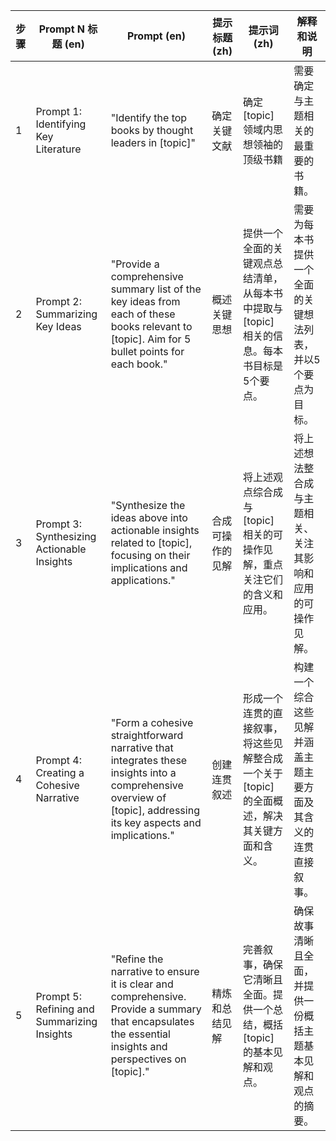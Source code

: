 | 步骤 | Prompt N 标题 (en) | Prompt (en) | 提示标题 (zh) | 提示词 (zh) | 解释和说明 |
| --- | --- | --- | --- | --- | --- |
| 1 | Prompt 1: Identifying Key Literature | "Identify the top books by thought leaders in [topic]" | 确定关键文献 | 确定[topic]领域内思想领袖的顶级书籍 | 需要确定与主题相关的最重要的书籍。 |
| 2 | Prompt 2: Summarizing Key Ideas | "Provide a comprehensive summary list of the key ideas from each of these books relevant to [topic]. Aim for 5 bullet points for each book." | 概述关键思想 | 提供一个全面的关键观点总结清单，从每本书中提取与[topic]相关的信息。每本书目标是5个要点。 | 需要为每本书提供一个全面的关键想法列表，并以5个要点为目标。 |
| 3 | Prompt 3: Synthesizing Actionable Insights | "Synthesize the ideas above into actionable insights related to [topic], focusing on their implications and applications." | 合成可操作的见解 | 将上述观点综合成与[topic]相关的可操作见解，重点关注它们的含义和应用。 | 将上述想法整合成与主题相关、关注其影响和应用的可操作见解。 |
| 4 | Prompt 4: Creating a Cohesive Narrative | "Form a cohesive straightforward narrative that integrates these insights into a comprehensive overview of [topic], addressing its key aspects and implications." | 创建连贯叙述 | 形成一个连贯的直接叙事，将这些见解整合成一个关于[topic]的全面概述，解决其关键方面和含义。 | 构建一个综合这些见解并涵盖主题主要方面及其含义的连贯直接叙事。 |
| 5 | Prompt 5: Refining and Summarizing Insights | "Refine the narrative to ensure it is clear and comprehensive. Provide a summary that encapsulates the essential insights and perspectives on [topic]." | 精炼和总结见解 | 完善叙事，确保它清晰且全面。提供一个总结，概括[topic]的基本见解和观点。 | 确保故事清晰且全面，并提供一份概括主题基本见解和观点的摘要。 |
